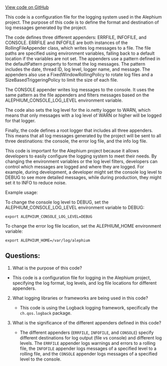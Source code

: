 [View code on GitHub](https://github.com/alephium/alephium/flow/src/main/resources/logback.xml)

This code is a configuration file for the logging system used in the Alephium project. The purpose of this code is to define the format and destination of log messages generated by the project. 

The code defines three different appenders: ERRFILE, INFOFILE, and CONSOLE. ERRFILE and INFOFILE are both instances of the RollingFileAppender class, which writes log messages to a file. The file paths are specified using environment variables, falling back to a default location if the variables are not set. The appenders use a pattern defined in the defaultPattern property to format the log messages. The pattern includes the date, thread ID, log level, logger name, and message. The appenders also use a FixedWindowRollingPolicy to rotate log files and a SizeBasedTriggeringPolicy to limit the size of each file. 

The CONSOLE appender writes log messages to the console. It uses the same pattern as the file appenders and filters messages based on the ALEPHIUM_CONSOLE_LOG_LEVEL environment variable. 

The code also sets the log level for the io.netty logger to WARN, which means that only messages with a log level of WARN or higher will be logged for that logger. 

Finally, the code defines a root logger that includes all three appenders. This means that all log messages generated by the project will be sent to all three destinations: the console, the error log file, and the info log file. 

This code is important for the Alephium project because it allows developers to easily configure the logging system to meet their needs. By changing the environment variables or the log level filters, developers can control which messages are logged and where they are logged. For example, during development, a developer might set the console log level to DEBUG to see more detailed messages, while during production, they might set it to INFO to reduce noise. 

Example usage:

To change the console log level to DEBUG, set the ALEPHIUM_CONSOLE_LOG_LEVEL environment variable to DEBUG:

```
export ALEPHIUM_CONSOLE_LOG_LEVEL=DEBUG
```

To change the error log file location, set the ALEPHIUM_HOME environment variable:

```
export ALEPHIUM_HOME=/var/log/alephium
```
## Questions: 
 1. What is the purpose of this code?
   - This code is a configuration file for logging in the Alephium project, specifying the log format, log levels, and log file locations for different appenders.

2. What logging libraries or frameworks are being used in this code?
   - This code is using the Logback logging framework, specifically the `ch.qos.logback` package.

3. What is the significance of the different appenders defined in this code?
   - The different appenders (`ERRFILE`, `INFOFILE`, and `CONSOLE`) specify different destinations for log output (file vs console) and different log levels. The `ERRFILE` appender logs warnings and errors to a rolling file, the `INFOFILE` appender logs messages of a specified level to a rolling file, and the `CONSOLE` appender logs messages of a specified level to the console.
